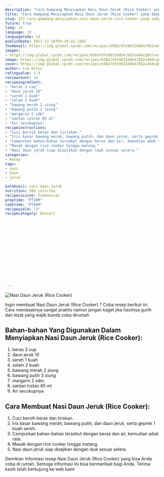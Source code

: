 ```yaml
---
description: "Cara Gampang Menyiapkan Nasi Daun Jeruk (Rice Cooker) yang Sempurna"
title: "Cara Gampang Menyiapkan Nasi Daun Jeruk (Rice Cooker) yang Sempurna"
slug: 237-cara-gampang-menyiapkan-nasi-daun-jeruk-rice-cooker-yang-sempurna
future: true
lang: id
language: id
languageCode: id
publishDate: 2021-12-18T04:39:42.158Z 
thumbnail: https://img-global.cpcdn.com/recipes/b50a7dfe9631ddb4/682x484cq65/nasi-daun-jeruk-rice-cooker-foto-resep-utama.png
images:
- https://img-global.cpcdn.com/recipes/b50a7dfe9631ddb4/682x484cq65/nasi-daun-jeruk-rice-cooker-foto-resep-utama.png
image: https://img-global.cpcdn.com/recipes/b50a7dfe9631ddb4/682x484cq65/nasi-daun-jeruk-rice-cooker-foto-resep-utama.png
cover: https://img-global.cpcdn.com/recipes/b50a7dfe9631ddb4/682x484cq65/nasi-daun-jeruk-rice-cooker-foto-resep-utama.png
author: Iva Ortiz
ratingvalue: 3.4
reviewcount: 14
recipeingredient:
- "beras 3 cup"
- "daun jeruk 10"
- "sereh 1 buah"
- "salam 2 buah"
- "bawang merah 2 siung"
- "bawang putih 3 siung"
- "margarin 2 sdm"
- "santan instan 65 ml"
- "Air secukupnya"
recipeinstructions:
- "Cuci bersih beras dan tiriskan."
- "Iris kasar bawang merah, bawang putih, dan daun jeruk, serta geprek 1 buah sereh."
- "Campurkan bahan-bahan tersebut dengan beras dan air, kemudian aduk rata."
- "Masak dengan rice cooker hingga matang."
- "Nasi daun jeruk siap disajikan dengan lauk sesuai selera."
categories:
- Resep
tags:
- nasi
- daun
- jeruk

katakunci: nasi daun jeruk 
nutrition: 209 calories
recipecuisine: Indonesian
preptime: "PT28M"
cooktime: "PT46M"
recipeyield: "3"
recipecategory: Dessert


     
    
    
    
    
    
    
    
    
    
    
      
    
---
```



![Nasi Daun Jeruk (Rice Cooker)](https://img-global.cpcdn.com/recipes/b50a7dfe9631ddb4/682x484cq65/nasi-daun-jeruk-rice-cooker-foto-resep-utama.png)

Ingin membuat Nasi Daun Jeruk (Rice Cooker) ? Coba resep berikut ini. Cara memasaknya sangat praktis namun jangan kaget jika hasilnya gurih dan lezat yang wajib bunda coba dirumah

<!--inarticleads1-->

## Bahan-bahan Yang Digunakan Dalam Menyiapkan Nasi Daun Jeruk (Rice Cooker):

1. beras 3 cup
1. daun jeruk 10
1. sereh 1 buah
1. salam 2 buah
1. bawang merah 2 siung
1. bawang putih 3 siung
1. margarin 2 sdm
1. santan instan 65 ml
1. Air secukupnya



<!--inarticleads2-->

## Cara Membuat Nasi Daun Jeruk (Rice Cooker):

1. Cuci bersih beras dan tiriskan.
1. Iris kasar bawang merah, bawang putih, dan daun jeruk, serta geprek 1 buah sereh.
1. Campurkan bahan-bahan tersebut dengan beras dan air, kemudian aduk rata.
1. Masak dengan rice cooker hingga matang.
1. Nasi daun jeruk siap disajikan dengan lauk sesuai selera.




Demikian informasi  resep Nasi Daun Jeruk (Rice Cooker)   yang bisa Anda coba di rumah. Semoga informasi ini bisa bermanfaat bagi Anda. Terima kasih telah berkujung ke web kami

